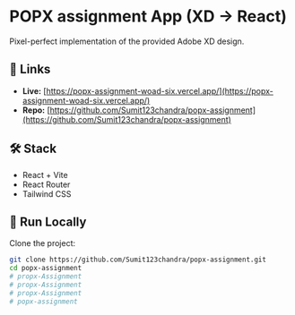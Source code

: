 # POPX assignment App (XD → React)

Pixel-perfect implementation of the provided Adobe XD design.

## 🔗 Links
- **Live:** [https://popx-assignment-woad-six.vercel.app/](https://popx-assignment-woad-six.vercel.app/)  
- **Repo:** [https://github.com/Sumit123chandra/popx-assignment](https://github.com/Sumit123chandra/popx-assignment)

## 🛠️ Stack
- React + Vite  
- React Router  
- Tailwind CSS  

## 🚀 Run Locally

Clone the project:

```bash
git clone https://github.com/Sumit123chandra/popx-assignment.git
cd popx-assignment
# propx-Assignment
# propx-Assignment
# propx-Assignment
# popx-assignment
